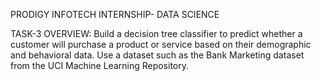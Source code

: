 PRODIGY INFOTECH INTERNSHIP- DATA SCIENCE

TASK-3 OVERVIEW:
Build a decision tree classifier to predict whether a customer will purchase a product or service based on their demographic and behavioral data. Use a dataset such as the Bank Marketing dataset from the UCI Machine Learning Repository.

